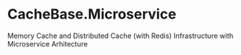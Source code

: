 # CacheBase.Microservice
Memory Cache and Distributed Cache (with Redis) Infrastructure with Microservice Arhitecture
